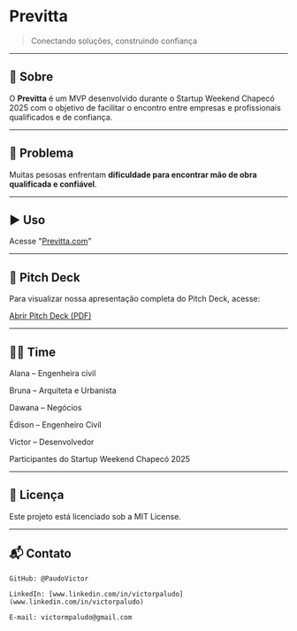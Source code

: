 #  Previtta

> Conectando soluções, construindo confiança

---

## 🤔 Sobre

O **Previtta** é um MVP desenvolvido durante o Startup Weekend Chapecó 2025 com o objetivo de facilitar o encontro entre empresas e profissionais qualificados e de confiança.

---

## 🛑 Problema

Muitas pesosas enfrentam **dificuldade para encontrar mão de obra qualificada e confiável**.

---

## ▶️ Uso
  
Acesse "[Previtta.com](https://paludovictor.github.io/Previtta/)"

---

## 📑 Pitch Deck

Para visualizar nossa apresentação completa do Pitch Deck, acesse:

[Abrir Pitch Deck (PDF)](docs/Previtta_Pitch_Deck.pdf)

---

## 🧑‍💻 Time

Alana – Engenheira civil

Bruna – Arquiteta e Urbanista

Dawana – Negócios

Édison – Engenheiro Civíl

Victor – Desenvolvedor

Participantes do Startup Weekend Chapecó 2025 

---

## 📄 Licença

Este projeto está licenciado sob a MIT License.

---

## 📬 Contato

    GitHub: @PaudoVictor

    LinkedIn: [www.linkedin.com/in/victorpaludo](www.linkedin.com/in/victorpaludo)

    E-mail: victormpaludo@gmail.com

